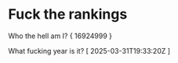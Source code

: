 # Fuck the rankings

Who the hell am I?
{ 16924999 }

What fucking year is it?
[ 2025-03-31T19:33:20Z ]
